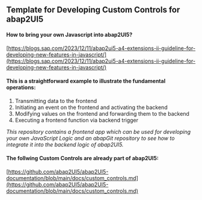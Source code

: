 ## Template for Developing Custom Controls for abap2UI5

#### How to bring your own Javascript into abap2UI5?

[https://blogs.sap.com/2023/12/11/abap2ui5-a4-extensions-ii-guideline-for-developing-new-features-in-javascript/](https://blogs.sap.com/2023/12/11/abap2ui5-a4-extensions-ii-guideline-for-developing-new-features-in-javascript/)

#### This is a straightforward example to illustrate the fundamental operations:
1. Transmitting data to the frontend<br>
2. Initiating an event on the frontend and activating the backend<br>
3. Modifying values on the frontend and forwarding them to the backend<br>
4. Executing a frontend function via backend trigger<br>

_This repository contains a frontend app which can be used for developing your own JavaScript Logic and an abapGit repository to see how to integrate it into the backend logic of abap2UI5._


#### The follwing Custom Controls are already part of abap2UI5:
[https://github.com/abap2UI5/abap2UI5-documentation/blob/main/docs/custom_controls.md](https://github.com/abap2UI5/abap2UI5-documentation/blob/main/docs/custom_controls.md)
